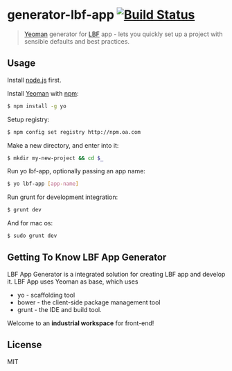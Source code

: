# generator-lbf-app [![Build Status](https://secure.travis-ci.org/mice530/generator-lbf-app.png?branch=master)](https://travis-ci.org/mice530/generator-lbf-app)

> [Yeoman](http://yeoman.io) generator for [LBF](http://lbf.epc.oa.com) app - lets you quickly set up a project with sensible defaults and best practices.


## Usage

Install [node.js](http://nodejs.org) first.

Install [Yeoman](http://yeoman.io) with [npm](http://npmjs.org):
```bash
$ npm install -g yo
```

Setup registry:
```bash
$ npm config set registry http://npm.oa.com
```

Make a new directory, and enter into it:
```bash
$ mkdir my-new-project && cd $_
```

Run yo lbf-app, optionally passing an app name:
```bash
$ yo lbf-app [app-name]
```

Run grunt for development integration:
```bash
$ grunt dev
```
And for mac os:
```bash
$ sudo grunt dev
```

## Getting To Know LBF App Generator

LBF App Generator is a integrated solution for creating LBF app and develop it.
 LBF App uses Yeoman as base, which uses
 * yo - scaffolding tool
 * bower - the client-side package management tool
 * grunt - the IDE and build tool.

 Welcome to an **industrial workspace** for front-end!


## License

MIT

